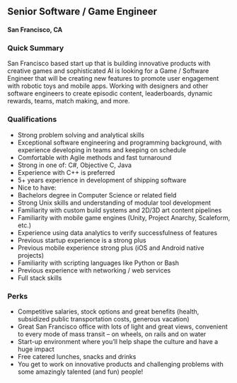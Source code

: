 ## Senior Software / Game Engineer
#### San Francisco, CA

### Quick Summary
San Francisco based start up that is building innovative products with creative games and sophisticated AI is looking for a Game / Software Engineer that will be creating new features to promote user engagement with robotic toys and mobile apps. Working with designers and other software engineers to create episodic content, leaderboards, dynamic rewards, teams, match making, and more.

### Qualifications
+	Strong problem solving and analytical skills
+	Exceptional software engineering and programming background, with experience developing in teams and keeping on schedule
+	Comfortable with Agile methods and fast turnaround
+	Strong in one of: C#, Objective C, Java
+	Experience with C++ is preferred
+	5+ years experience in development of shipping software
+	Nice to have:
   +	Bachelors degree in Computer Science or related field
   +	Strong Unix skills and understanding of modular tool development
   +	Familiarity with custom build systems and 2D/3D art content pipelines
   +	Familiarity with mobile game engines (Unity, Project Anarchy, Scaleform, etc.)
   +	Experience using data analytics to verify successfulness of features
   +	Previous startup experience is a strong plus
   +	Previous mobile experience strong plus (iOS and Android native projects)
   +	Familiarity with scripting languages like Python or Bash
   +	Previous experience with networking / web services
   +	Full stack skills

### Perks
+ Competitive salaries, stock options and great benefits (health, subsidized public transportation costs, generous vacation)
+ Great San Francisco office with lots of light and great views, convenient to every mode of mass transit – on wheels, on rails and on water
+ Start-up environment where you’ll help shape the culture and have a huge impact
+ Free catered lunches, snacks and drinks
+ You get to work on innovative products and challenging problems with some amazingly talented (and fun) people!
